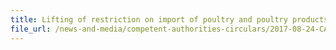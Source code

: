 ```yaml
---
title: Lifting of restriction on import of poultry and poultry products from affected regions in USA 
file_url: /news-and-media/competent-authorities-circulars/2017-08-24-CA2.pdf
---
```

